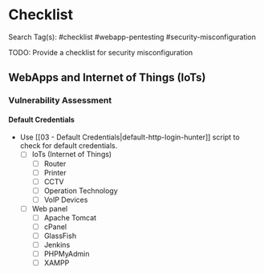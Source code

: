 # Checklist

Search Tag(s): #checklist #webapp-pentesting #security-misconfiguration

TODO: Provide a checklist for security misconfiguration

## WebApps and Internet of Things (IoTs)

### Vulnerability Assessment

#### Default Credentials

- Use [[03 - Default Credentials|default-http-login-hunter]] script to check for default credentials.
	- [ ] IoTs (Internet of Things)
		- [ ] Router
		- [ ] Printer
		- [ ] CCTV
		- [ ] Operation Technology
		- [ ] VoIP Devices
	- [ ] Web panel
		- [ ] Apache Tomcat
		- [ ] cPanel
		- [ ] GlassFish
		- [ ] Jenkins
		- [ ] PHPMyAdmin
		- [ ] XAMPP